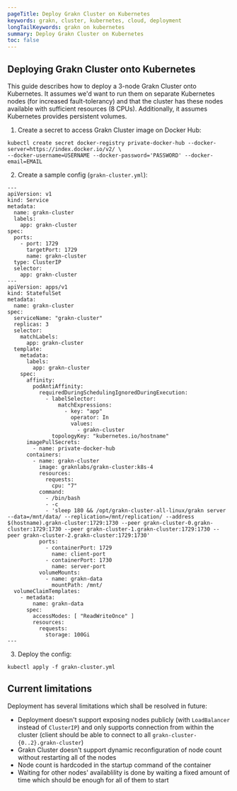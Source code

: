 ```yaml
---
pageTitle: Deploy Grakn Cluster on Kubernetes
keywords: grakn, cluster, kubernetes, cloud, deployment
longTailKeywords: grakn on kubernetes
summary: Deploy Grakn Cluster on Kubernetes
toc: false
---
```


## Deploying Grakn Cluster onto Kubernetes

This guide describes how to deploy a 3-node Grakn Cluster onto Kubernetes.
It assumes we'd want to run them on separate Kubernetes nodes (for increased fault-tolerancy)
and that the cluster has these nodes available with sufficient resources (8 CPUs).
Additionally, it assumes Kubernetes provides persistent volumes.

1. Create a secret to access Grakn Cluster image on Docker Hub:

```
kubectl create secret docker-registry private-docker-hub --docker-server=https://index.docker.io/v2/ \
--docker-username=USERNAME --docker-password='PASSWORD' --docker-email=EMAIL
```

2. Create a sample config (`grakn-cluster.yml`):

```
---
apiVersion: v1
kind: Service
metadata:
  name: grakn-cluster
  labels:
    app: grakn-cluster
spec:
  ports:
    - port: 1729
      targetPort: 1729
      name: grakn-cluster
  type: ClusterIP
  selector:
    app: grakn-cluster
---
apiVersion: apps/v1
kind: StatefulSet
metadata:
  name: grakn-cluster
spec:
  serviceName: "grakn-cluster"
  replicas: 3
  selector:
    matchLabels:
      app: grakn-cluster
  template:
    metadata:
      labels:
        app: grakn-cluster
    spec:
      affinity:
        podAntiAffinity:
          requiredDuringSchedulingIgnoredDuringExecution:
            - labelSelector:
                matchExpressions:
                  - key: "app"
                    operator: In
                    values:
                      - grakn-cluster
              topologyKey: "kubernetes.io/hostname"
      imagePullSecrets:
        - name: private-docker-hub
      containers:
        - name: grakn-cluster
          image: graknlabs/grakn-cluster:k8s-4
          resources:
            requests:
              cpu: "7"
          command:
            - /bin/bash
            - -c
            - 'sleep 180 && /opt/grakn-cluster-all-linux/grakn server --data=/mnt/data/ --replication=/mnt/replication/ --address $(hostname).grakn-cluster:1729:1730 --peer grakn-cluster-0.grakn-cluster:1729:1730 --peer grakn-cluster-1.grakn-cluster:1729:1730 --peer grakn-cluster-2.grakn-cluster:1729:1730'
          ports:
            - containerPort: 1729
              name: client-port
            - containerPort: 1730
              name: server-port
          volumeMounts:
            - name: grakn-data
              mountPath: /mnt/
  volumeClaimTemplates:
    - metadata:
        name: grakn-data
      spec:
        accessModes: [ "ReadWriteOnce" ]
        resources:
          requests:
            storage: 100Gi
---
```

3. Deploy the config:

```
kubectl apply -f grakn-cluster.yml
```

## Current limitations

Deployment has several limitations which shall be resolved in future:

* Deployment doesn't support exposing nodes publicly (with `LoadBalancer` instead of `ClusterIP`) and only
supports connection from within the cluster (client should be able to connect to all `grakn-cluster-{0..2}.grakn-cluster`)
* Grakn Cluster doesn't support dynamic reconfiguration of node count without restarting all of the nodes
* Node count is hardcoded in the startup command of the container
* Waiting for other nodes' availablility is done by waiting a fixed amount of time which should be enough for all of them to start
